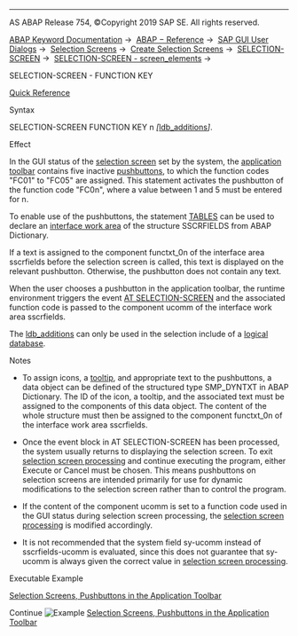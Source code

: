   

* * *

AS ABAP Release 754, ©Copyright 2019 SAP SE. All rights reserved.

[ABAP Keyword Documentation](javascript:call_link\('abenabap.htm'\)) →  [ABAP − Reference](javascript:call_link\('abenabap_reference.htm'\)) →  [SAP GUI User Dialogs](javascript:call_link\('abenabap_screens.htm'\)) →  [Selection Screens](javascript:call_link\('abenselection_screen.htm'\)) →  [Create Selection Screens](javascript:call_link\('abenselection_screen_create.htm'\)) →  [SELECTION-SCREEN](javascript:call_link\('abapselection-screen.htm'\)) →  [SELECTION-SCREEN - screen\_elements](javascript:call_link\('abapselection-screen_layout.htm'\)) → 

SELECTION-SCREEN - FUNCTION KEY

[Quick Reference](javascript:call_link\('abapselection-screen_shortref.htm'\))

Syntax

SELECTION-SCREEN FUNCTION KEY n *\[*[ldb\_additions](javascript:call_link\('abapselection-screen_ldb_additions.htm'\))*\]*.

Effect

In the GUI status of the [selection screen](javascript:call_link\('abenselection_screen_glosry.htm'\) "Glossary Entry") set by the system, the [application toolbar](javascript:call_link\('abenapplication_toolbar_glosry.htm'\) "Glossary Entry") contains five inactive [pushbuttons](javascript:call_link\('abenpushbutton_glosry.htm'\) "Glossary Entry"), to which the function codes "FC01" to "FC05" are assigned. This statement activates the pushbutton of the function code "FC0n", where a value between 1 and 5 must be entered for n.

To enable use of the pushbuttons, the statement [TABLES](javascript:call_link\('abaptables.htm'\)) can be used to declare an [interface work area](javascript:call_link\('abeninterface_work_area_glosry.htm'\) "Glossary Entry") of the structure SSCRFIELDS from ABAP Dictionary.

If a text is assigned to the component functxt\_0n of the interface area sscrfields before the selection screen is called, this text is displayed on the relevant pushbutton. Otherwise, the pushbutton does not contain any text.

When the user chooses a pushbutton in the application toolbar, the runtime environment triggers the event [AT SELECTION-SCREEN](javascript:call_link\('abapat_selection-screen.htm'\)) and the associated function code is passed to the component ucomm of the interface work area sscrfields.

The [ldb\_additions](javascript:call_link\('abapselection-screen_ldb_additions.htm'\)) can only be used in the selection include of a [logical database](javascript:call_link\('abenlogical_data_base_glosry.htm'\) "Glossary Entry").

Notes

-   To assign icons, a [tooltip](javascript:call_link\('abenquick_info_glosry.htm'\) "Glossary Entry"), and appropriate text to the pushbuttons, a data object can be defined of the structured type SMP\_DYNTXT in ABAP Dictionary. The ID of the icon, a tooltip, and the associated text must be assigned to the components of this data object. The content of the whole structure must then be assigned to the component functxt\_0n of the interface work area sscrfields.
    
-   Once the event block in AT SELECTION-SCREEN has been processed, the system usually returns to displaying the selection screen. To exit [selection screen processing](javascript:call_link\('abenselscreen_processing_glosry.htm'\) "Glossary Entry") and continue executing the program, either Execute or Cancel must be chosen. This means pushbuttons on selection screens are intended primarily for use for dynamic modifications to the selection screen rather than to control the program.
    
-   If the content of the component ucomm is set to a function code used in the GUI status during selection screen processing, the [selection screen processing](javascript:call_link\('abenselscreen_processing_glosry.htm'\) "Glossary Entry") is modified accordingly.
    
-   It is not recommended that the system field sy-ucomm instead of sscrfields-ucomm is evaluated, since this does not guarantee that sy-ucomm is always given the correct value in [selection screen processing](javascript:call_link\('abenselscreen_processing_glosry.htm'\) "Glossary Entry").
    

Executable Example

[Selection Screens, Pushbuttons in the Application Toolbar](javascript:call_link\('abenselscreen_pb_bar_abexa.htm'\))

Continue
![Example](exa.gif "Example") [Selection Screens, Pushbuttons in the Application Toolbar](javascript:call_link\('abenselscreen_pb_bar_abexa.htm'\))
